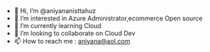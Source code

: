 - 👋 Hi, I’m @aniyananisttahuz
- 👀 I’m interested in Azure Administrator,ecommerce Open source 
- 🌱 I’m currently learning Cloud
- 💞️ I’m looking to collaborate on Cloud Dev
- 📫 How to reach me : aniyana@aol.com

<!---
aniyananisttahuz/aniyananisttahuz is a ✨ special ✨ repository because its `README.md` (this file) appears on your GitHub profile.
You can click the Preview link to take a look at your changes.
--->
